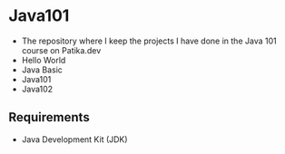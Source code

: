 # Java101

* The repository where I keep the projects I have done in the Java 101 course on Patika.dev
* Hello World
* Java Basic
* Java101
* Java102

## Requirements
* Java Development Kit (JDK)